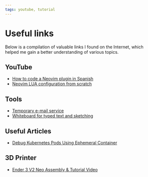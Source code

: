 ```yaml
---
tags: youtube, tutorial
---
```


# Useful links

Below is a compilation of valuable links I found on the Internet, which helped
me
gain a better understanding of various topics.

## YouTube

-  [How to code a Neovim plugin in
   Spanish](https://www.youtube.com/watch?v=hds9T_58G-0)
- [Neovim LUA configuration from
  scratch](https://www.youtube.com/watch?v=w7i4amO_zaE)

## Tools

- [Temporary e-mail service](https://sorry.idont.date)
- [Whiteboard for typed text and sketching](https://excalidraw.com)

## Useful Articles

- [Debug Kubernetes Pods Using Ephemeral Container](https://medium.com/linux-shots/debug-kubernetes-pods-using-ephemeral-container-f01378243ff)

## 3D Printer

- [Ender 3 V2 Neo Assembly & Tutorial Video](https://www.youtube.com/watch?v=dErZygToGsw)
